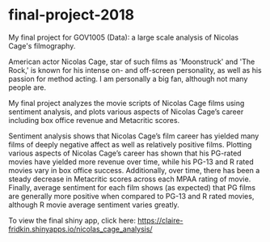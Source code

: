 # final-project-2018

My final project for GOV1005 (Data): a large scale analysis of Nicolas Cage's filmography. 

American actor Nicolas Cage, star of such films as 'Moonstruck' and 'The Rock,' is known for his intense on- and off-screen personality, as well as his passion for method acting. I am personally a big fan, although not many people are. 

My final project analyzes the movie scripts of Nicolas Cage films using sentiment analysis, and plots various aspects of Nicolas Cage’s career including box office revenue and Metacritic scores. 

Sentiment analysis shows that Nicolas Cage’s film career has yielded many films of deeply negative affect as well as relatively positive films. Plotting various aspects of Nicolas Cage’s career has shown that his PG-rated movies have yielded more revenue over time, while his PG-13 and R rated movies vary in box office success. Additionally, over time, there has been a steady decrease in Metacritic scores across each MPAA rating of movie. Finally, average sentiment for each film shows (as expected) that PG films are generally more positive when compared to PG-13 and R rated movies, although R movie average sentiment varies greatly. 

To view the final shiny app, click here: https://claire-fridkin.shinyapps.io/nicolas_cage_analysis/
